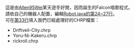這是由[Allen95Wei](https://github.com/Alllen95Wei)某天遊手好閒，因而誕生的Falcon唱歌程式。\
請依自己的機器人配置，編輯[Robot.java的第24~27行](https://github.com/FRC-7636/FalconSinging/blob/master/src/main/java/frc/robot/Robot.java#L24-L27)。\
可在[第33行](https://github.com/FRC-7636/FalconSinging/blob/master/src/main/java/frc/robot/Robot.java#L33)填入我們已經處理好的CHRP檔案：
* Driftveil-City.chrp
* Yoru-Ni-Kakeru.chrp
* rickroll.chrp
